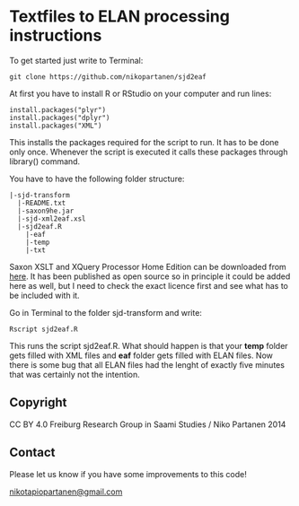 # Textfiles to ELAN processing instructions

To get started just write to Terminal:

    git clone https://github.com/nikopartanen/sjd2eaf

At first you have to install R or RStudio on your computer and run lines:

    install.packages("plyr")
    install.packages("dplyr")
    install.packages("XML")

This installs the packages required for the script to run. It has to be done only once. Whenever the script is executed it calls these packages through library() command.

You have to have the following folder structure:

    |-sjd-transform
      |-README.txt
      |-saxon9he.jar
      |-sjd-xml2eaf.xsl
      |-sjd2eaf.R
        |-eaf
        |-temp
        |-txt

Saxon XSLT and XQuery Processor Home Edition can be downloaded from [here](http://sourceforge.net/projects/saxon/files/Saxon-HE/9.6/). It has been published as open source so in principle it could be added here as well, but I need to check the exact licence first and see what has to be included with it.

Go in Terminal to the folder sjd-transform and write:

    Rscript sjd2eaf.R

This runs the script sjd2eaf.R. What should happen is that your **temp** folder gets filled with XML files and **eaf** folder gets filled with ELAN files. Now there is some bug that all ELAN files had the lenght of exactly five minutes that was certainly not the intention.

## Copyright

CC BY 4.0
Freiburg Research Group in Saami Studies / Niko Partanen 2014

## Contact

Please let us know if you have some improvements to this code!

nikotapiopartanen@gmail.com

